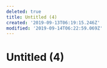 ```yaml
---
deleted: true
title: Untitled (4)
created: '2019-09-13T06:19:15.246Z'
modified: '2019-09-14T06:22:59.069Z'
---
```


# Untitled (4)



